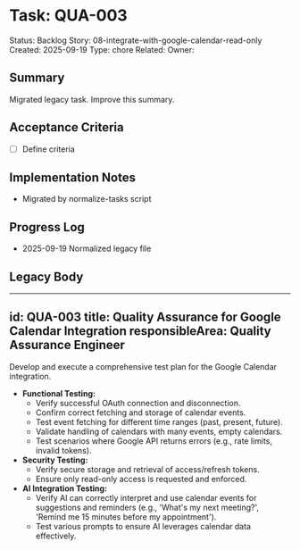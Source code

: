 # Task: QUA-003
Status: Backlog
Story: 08-integrate-with-google-calendar-read-only
Created: 2025-09-19
Type: chore
Related:
Owner:

## Summary
Migrated legacy task. Improve this summary.

## Acceptance Criteria
- [ ] Define criteria

## Implementation Notes
- Migrated by normalize-tasks script

## Progress Log
- 2025-09-19 Normalized legacy file

## Legacy Body

---
id: QUA-003
title: Quality Assurance for Google Calendar Integration
responsibleArea: Quality Assurance Engineer
---
Develop and execute a comprehensive test plan for the Google Calendar integration.
*   **Functional Testing:**
    *   Verify successful OAuth connection and disconnection.
    *   Confirm correct fetching and storage of calendar events.
    *   Test event fetching for different time ranges (past, present, future).
    *   Validate handling of calendars with many events, empty calendars.
    *   Test scenarios where Google API returns errors (e.g., rate limits, invalid tokens).
*   **Security Testing:**
    *   Verify secure storage and retrieval of access/refresh tokens.
    *   Ensure only read-only access is requested and enforced.
*   **AI Integration Testing:**
    *   Verify AI can correctly interpret and use calendar events for suggestions and reminders (e.g., 'What's my next meeting?', 'Remind me 15 minutes before my appointment').
    *   Test various prompts to ensure AI leverages calendar data effectively.
